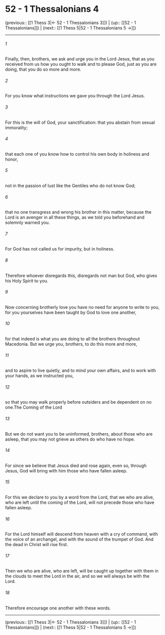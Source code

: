 # 52 - 1 Thessalonians 4

(previous:: [[1 Thess 3|← 52 - 1 Thessalonians 3]]) | (up:: [[52 - 1 Thessalonians]]) | (next:: [[1 Thess 5|52 - 1 Thessalonians 5 →]])

***


###### 1 
Finally, then, brothers, we ask and urge you in the Lord Jesus, that as you received from us how you ought to walk and to please God, just as you are doing, that you do so more and more. 

###### 2 
For you know what instructions we gave you through the Lord Jesus. 

###### 3 
For this is the will of God, your sanctification: that you abstain from sexual immorality; 

###### 4 
that each one of you know how to control his own body in holiness and honor, 

###### 5 
not in the passion of lust like the Gentiles who do not know God; 

###### 6 
that no one transgress and wrong his brother in this matter, because the Lord is an avenger in all these things, as we told you beforehand and solemnly warned you. 

###### 7 
For God has not called us for impurity, but in holiness. 

###### 8 
Therefore whoever disregards this, disregards not man but God, who gives his Holy Spirit to you. 

###### 9 
Now concerning brotherly love you have no need for anyone to write to you, for you yourselves have been taught by God to love one another, 

###### 10 
for that indeed is what you are doing to all the brothers throughout Macedonia. But we urge you, brothers, to do this more and more, 

###### 11 
and to aspire to live quietly, and to mind your own affairs, and to work with your hands, as we instructed you, 

###### 12 
so that you may walk properly before outsiders and be dependent on no one.The Coming of the Lord 

###### 13 
But we do not want you to be uninformed, brothers, about those who are asleep, that you may not grieve as others do who have no hope. 

###### 14 
For since we believe that Jesus died and rose again, even so, through Jesus, God will bring with him those who have fallen asleep. 

###### 15 
For this we declare to you by a word from the Lord, that we who are alive, who are left until the coming of the Lord, will not precede those who have fallen asleep. 

###### 16 
For the Lord himself will descend from heaven with a cry of command, with the voice of an archangel, and with the sound of the trumpet of God. And the dead in Christ will rise first. 

###### 17 
Then we who are alive, who are left, will be caught up together with them in the clouds to meet the Lord in the air, and so we will always be with the Lord. 

###### 18 
Therefore encourage one another with these words.

***

(previous:: [[1 Thess 3|← 52 - 1 Thessalonians 3]]) | (up:: [[52 - 1 Thessalonians]]) | (next:: [[1 Thess 5|52 - 1 Thessalonians 5 →]])
